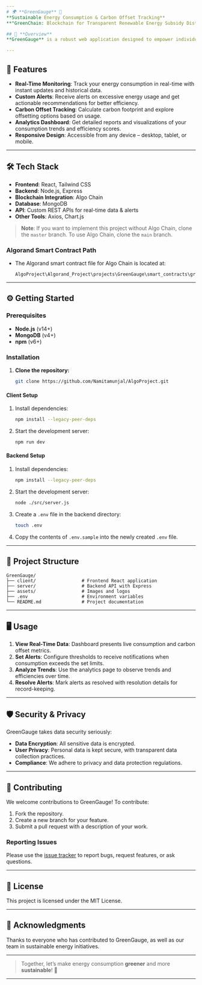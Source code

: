 ```yaml
---
# 🌍 **GreenGauge** 🌱
**Sustainable Energy Consumption & Carbon Offset Tracking**
**"GreenChain: Blockchain for Transparent Renewable Energy Subsidy Distribution"**

## 🌟 **Overview**
**GreenGauge** is a robust web application designed to empower individuals and organizations to monitor and manage their energy consumption efficiently. With real-time alerts, tracking dashboards, and tailored recommendations, GreenGauge helps reduce carbon footprints by promoting sustainability. This application is aimed at providing both individuals and corporations insights into their energy consumption and offset efforts to achieve a greener planet.

---
```


## 🚀 **Features**
- **Real-Time Monitoring**: Track your energy consumption in real-time with instant updates and historical data.
- **Custom Alerts**: Receive alerts on excessive energy usage and get actionable recommendations for better efficiency.
- **Carbon Offset Tracking**: Calculate carbon footprint and explore offsetting options based on usage.
- **Analytics Dashboard**: Get detailed reports and visualizations of your consumption trends and efficiency scores.
- **Responsive Design**: Accessible from any device – desktop, tablet, or mobile.

---

## 🛠 **Tech Stack**
- **Frontend**: React, Tailwind CSS
- **Backend**: Node.js, Express
- **Blockchain Integration**: Algo Chain
- **Database**: MongoDB
- **API**: Custom REST APIs for real-time data & alerts
- **Other Tools**: Axios, Chart.js

> **Note**: If you want to implement this project without Algo Chain, clone the `master` branch. To use Algo Chain, clone the `main` branch.

### Algorand Smart Contract Path
   - The Algorand smart contract file for Algo Chain is located at:
     ```
     AlgoProject\Algorand_Project\projects\GreenGauge\smart_contracts\green_gauge\green_gauge.py
     ```

---

## ⚙️ **Getting Started**

### Prerequisites
- **Node.js** (v14+)
- **MongoDB** (v4+)
- **npm** (v6+)

### Installation

1. **Clone the repository:**
   ```bash
   git clone https://github.com/Namitamunjal/AlgoProject.git
   ```

#### Client Setup
1. Install dependencies:
   ```bash
   npm install --legacy-peer-deps
   ```

2. Start the development server:
   ```bash
   npm run dev
   ```

#### Backend Setup
1. Install dependencies:
   ```bash
   npm install --legacy-peer-deps
   ```
2. Start the development server:
   ```bash
   node ./src/server.js
   ```
3. Create a `.env` file in the backend directory:
   ```bash
   touch .env
   ```

4. Copy the contents of `.env.sample` into the newly created `.env` file.

---

## 🧩 **Project Structure**

```
GreenGauge/
├── client/                 # Frontend React application
├── server/                 # Backend API with Express
├── assets/                 # Images and logos
├── .env                    # Environment variables
└── README.md               # Project documentation
```

---

## 🖥 **Usage**

1. **View Real-Time Data**: Dashboard presents live consumption and carbon offset metrics.
2. **Set Alerts**: Configure thresholds to receive notifications when consumption exceeds the set limits.
3. **Analyze Trends**: Use the analytics page to observe trends and efficiencies over time.
4. **Resolve Alerts**: Mark alerts as resolved with resolution details for record-keeping.

---

## 🛡 **Security & Privacy**
GreenGauge takes data security seriously:
- **Data Encryption**: All sensitive data is encrypted.
- **User Privacy**: Personal data is kept secure, with transparent data collection practices.
- **Compliance**: We adhere to privacy and data protection regulations.

---

## 🤝 **Contributing**
We welcome contributions to GreenGauge! To contribute:
1. Fork the repository.
2. Create a new branch for your feature.
3. Submit a pull request with a description of your work.

### Reporting Issues
Please use the [issue tracker](https://github.com/Namitamunjal/AlgoProject/issues) to report bugs, request features, or ask questions.

---

## 📄 **License**
This project is licensed under the MIT License.

---

## 🙌 **Acknowledgments**
Thanks to everyone who has contributed to GreenGauge, as well as our team in sustainable energy initiatives.

---

> Together, let’s make energy consumption **greener** and more **sustainable**! 🌱

--- 
